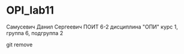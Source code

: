 # OPI_lab11
Самусевич
Данил
Сергеевич
ПОИТ 6-2
дисциплина "ОПИ"
курс 1, группа 6, подгруппа 2


git remove
